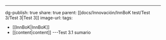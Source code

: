 ---
dg-publish: true
share: true
parent: [[docs/Innovación/InnBoK test/Test 3/Test 3\|Test 3]]
image-url: 
tags:
- [[InnBoK\|InnBoK]]
- [[content\|content]]
---Test 3.1 sumario